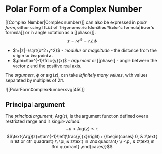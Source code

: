# Polar Form of a Complex Number
[[Complex Number|Complex numbers]] can also be expressed in *polar form*, either using [[List of Trigonometric Identities#Euler's formula|Euler's formula]] or in angle notation as a [[phasor]].
$$z=re^{i\phi}=r\angle \phi$$
- $r=|z|=\sqrt{x^2+y^2}$ - *modulus* or *magnitude* - the distance from the origin to the point $z$.
- $\phi=\tan^{-1}\frac{y}{x}$ - *argument* or [[phase]] - angle between the vector $z$ and the positive real axis.

The *argument*, $\phi$ or $\arg (z)$, can take *infinitely many values*, with values separated by multiples of $2\pi$.

![[PolarFormComplexNumber.svg|450]]

## Principal argument
The *principal argument*, $\text{Arg}(z)$, is the argument function defined over a restricted range and is *single-valued*.
$$-\pi<\text{Arg}(z)\le\pi$$
$$\text{Arg}(z)=\tan^{-1}\left(\frac{y}{x}\right)+
{\begin{cases} 0, & z\text{ in 1st or 4th quadrant} \\
\pi, & z\text{ in 2nd quadrant} \\
-\pi, & z\text{ in 3rd quadrant} 
\end{cases}}$$

